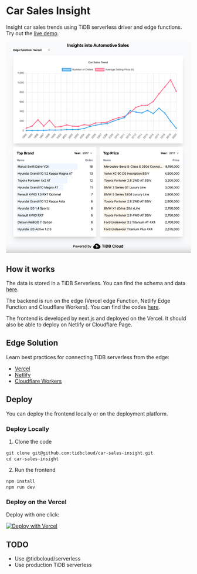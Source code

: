# Car Sales Insight

Insight car sales trends using TiDB serverless driver and edge functions. Try out the [live demo](https://car-sales-insight.vercel.app/).

![image](./images/car-sale.png)

## How it works

The data is stored in a TiDB Serverless. You can find the schema and data [here](./database).

The backend is run on the edge (Vercel edge Function, Netlify Edge Function and Cloudflare Workers). You can find the codes [here](./examples).

The frontend is developed by next.js and deployed on the Vercel. It should also be able to deploy on Netlify or Cloudflare Page.

## Edge Solution

Learn best practices for connecting TiDB serverless from the edge:

- [Vercel](./examples/vercel)
- [Netlify](./examples/netlify)
- [Cloudflare Workers](./examples/cloudflare-workers)

## Deploy

You can deploy the frontend locally or on the deployment platform.

### Deploy Locally

1. Clone the code

```
git clone git@github.com:tidbcloud/car-sales-insight.git
cd car-sales-insight
```

2. Run the frontend

```
npm install
npm run dev
```

### Deploy on the Vercel

Deploy with one click:

[![Deploy with Vercel](https://vercel.com/button)](https://vercel.com/new/clone?repository-url=https%3A%2F%2Fgithub.com%2Ftidbcloud%2Fcar-sales-insight)


## TODO

- Use @tidbcloud/serverless
- Use production TiDB serverless
